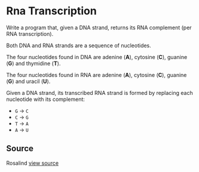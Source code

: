 # Rna Transcription

Write a program that, given a DNA strand, returns its RNA complement (per RNA transcription).

Both DNA and RNA strands are a sequence of nucleotides.

The four nucleotides found in DNA are adenine (**A**), cytosine (**C**), guanine (**G**) and thymidine (**T**).

The four nucleotides found in RNA are adenine (**A**), cytosine (**C**), guanine (**G**) and uracil (**U**).

Given a DNA strand, its transcribed RNA strand is formed by replacing each nucleotide with its complement:

* `G` -> `C`
* `C` -> `G`
* `T` -> `A`
* `A` -> `U`



## Source

Rosalind [view source](http://rosalind.info/problems/rna)
